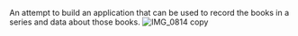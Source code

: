 An attempt to build an application that can be used to record the books in a series and data about those books.
![IMG_0814 copy](https://github.com/user-attachments/assets/b704f13a-5b70-4df0-b12b-922a0598ad38)
